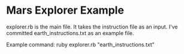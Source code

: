 # Mars Explorer Example

explorer.rb is the main file. It takes the instruction file as an input. I've committed earth_instructions.txt as an example file.

Example command:
ruby explorer.rb "earth_instructions.txt"